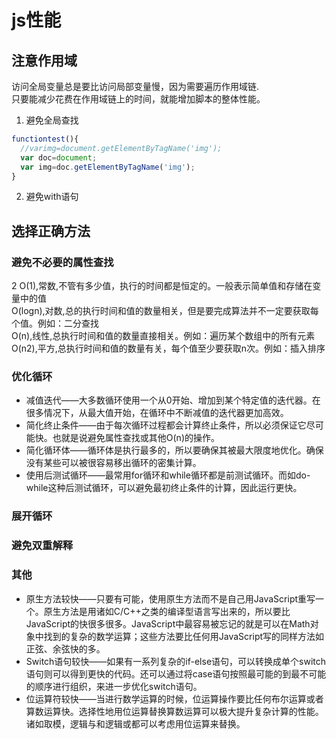 # js性能

## 注意作用域

访问全局变量总是要比访问局部变量慢，因为需要遍历作用域链.  
只要能减少花费在作用域链上的时间，就能增加脚本的整体性能。  

1. 避免全局查找

```javascript
functiontest(){
  //varimg=document.getElementByTagName('img');
  var doc=document;
  var img=doc.getElementByTagName('img');
}
```

2. 避免with语句

## 选择正确方法

### 避免不必要的属性查找

2
O(1),常数,不管有多少值，执行的时间都是恒定的。一般表示简单值和存储在变量中的值  
O(logn),对数,总的执行时间和值的数量相关，但是要完成算法并不一定要获取每个值。例如：二分查找  
O(n),线性,总执行时间和值的数量直接相关。例如：遍历某个数组中的所有元素  
O(n2),平方,总执行时间和值的数量有关，每个值至少要获取n次。例如：插入排序  

### 优化循环

* 减值迭代——大多数循环使用一个从0开始、增加到某个特定值的迭代器。在很多情况下，从最大值开始，在循环中不断减值的迭代器更加高效。
* 简化终止条件——由于每次循环过程都会计算终止条件，所以必须保证它尽可能快。也就是说避免属性查找或其他O(n)的操作。
* 简化循环体——循环体是执行最多的，所以要确保其被最大限度地优化。确保没有某些可以被很容易移出循环的密集计算。
* 使用后测试循环——最常用for循环和while循环都是前测试循环。而如do-while这种后测试循环，可以避免最初终止条件的计算，因此运行更快。

### 展开循环

### 避免双重解释

### 其他

* 原生方法较快——只要有可能，使用原生方法而不是自己用JavaScript重写一个。原生方法是用诸如C/C++之类的编译型语言写出来的，所以要比JavaScript的快很多很多。JavaScript中最容易被忘记的就是可以在Math对象中找到的复杂的数学运算；这些方法要比任何用JavaScript写的同样方法如正弦、余弦快的多。
* Switch语句较快——如果有一系列复杂的if-else语句，可以转换成单个switch语句则可以得到更快的代码。还可以通过将case语句按照最可能的到最不可能的顺序进行组织，来进一步优化switch语句。
* 位运算符较快——当进行数学运算的时候，位运算操作要比任何布尔运算或者算数运算快。选择性地用位运算替换算数运算可以极大提升复杂计算的性能。诸如取模，逻辑与和逻辑或都可以考虑用位运算来替换。

